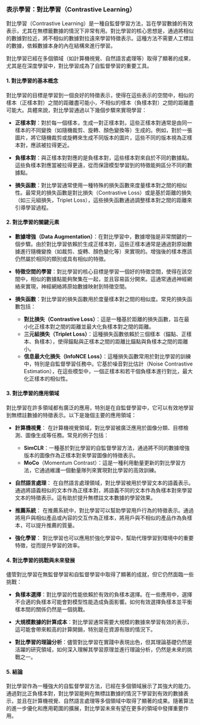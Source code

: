### 表示學習：對比學習（Contrastive Learning）

對比學習（Contrastive Learning）是一種自監督學習方法，旨在學習數據的有效表示，尤其在無標籤數據的情況下非常有用。對比學習的核心思想是，通過將相似的數據對拉近，將不相似的數據對拉遠來學習特徵表示。這種方法不需要人工標註的數據，依賴數據本身的內在結構來進行學習。

對比學習已經在多個領域（如計算機視覺、自然語言處理等）取得了顯著的成果，尤其是在深度學習中，對比學習成為了自監督學習的重要工具。

#### 1. 對比學習的基本概念

對比學習的目標是學習到一個良好的特徵表示，使得在這些表示的空間中，相似的樣本（正樣本對）之間的距離盡可能小，不相似的樣本（負樣本對）之間的距離盡可能大。具體來說，對比學習通過以下幾個步驟來實現學習：

- **正樣本對**：對於每一個樣本，生成一對正樣本對。這些正樣本對通常是由同一樣本的不同變換（如隨機裁剪、旋轉、顏色變換等）生成的。例如，對於一張圖片，將它隨機裁剪或旋轉來生成不同版本的圖片，這些不同的版本視為正樣本對，應該被拉得更近。

- **負樣本對**：與正樣本對對應的是負樣本對，這些樣本對來自於不同的數據點。這些負樣本對應當被拉得更遠，從而保證模型學習到的特徵能夠區分不同的數據點。

- **損失函數**：對比學習通常使用一種特殊的損失函數來度量樣本對之間的相似性。最常見的損失函數是對比損失（Contrastive Loss）或是基於距離的損失（如三元組損失，Triplet Loss），這些損失函數通過調整樣本對之間的距離來引導學習過程。

#### 2. 對比學習的關鍵元素

- **數據增強（Data Augmentation）**：在對比學習中，數據增強是非常關鍵的一個步驟。由於對比學習依賴於生成正樣本對，這些正樣本通常是通過對原始數據進行隨機變換（如裁剪、旋轉、顏色變化等）來實現的。增強後的樣本應該仍然屬於相同的類別或具有相似的特徵。

- **特徵空間的學習**：對比學習的核心目標是學習一個好的特徵空間，使得在該空間中，相似的數據點能夠聚集在一起，並且容易區分開來。這通常通過神經網絡來實現，神經網絡將原始數據映射到特徵空間。

- **損失函數**：對比學習的損失函數用於度量樣本對之間的相似度。常見的損失函數包括：
  - **對比損失（Contrastive Loss）**：這是一種基於距離的損失函數，旨在最小化正樣本對之間的距離並最大化負樣本對之間的距離。
  - **三元組損失（Triplet Loss）**：這種損失函數依賴於三個樣本（錨點、正樣本、負樣本），使得錨點與正樣本之間的距離比錨點與負樣本之間的距離小。
  - **信息最大化損失（InfoNCE Loss）**：這種損失函數常用於對比學習的訓練中，特別是自監督學習任務中。它基於噪音對比估計（Noise Contrastive Estimation），在這些模型中，一個正樣本和若干個負樣本進行對比，最大化正樣本的相似性。

#### 3. 對比學習的應用領域

對比學習在許多領域都有廣泛的應用，特別是在自監督學習中，它可以有效地學習到無標註數據的特徵表示。以下是幾個主要的應用領域：

- **計算機視覺**：
  在計算機視覺領域，對比學習被廣泛應用於圖像分類、目標檢測、圖像生成等任務。常見的例子包括：
  - **SimCLR**：一種基於對比學習的自監督學習方法，通過將不同的數據增強版本的圖像作為正樣本對來學習圖像的特徵表示。
  - **MoCo**（Momentum Contrast）：這是一種利用動量更新的對比學習方法，它通過維護一個動量隊列來實現對比學習的高效訓練。

- **自然語言處理**：
  在自然語言處理領域，對比學習被用於學習文本的語義表示。通過將語義相似的文本作為正樣本對，將語義不同的文本作為負樣本對來學習文本的特徵表示。這有助於提升無標註文本數據的學習效果。

- **推薦系統**：
  在推薦系統中，對比學習可以幫助學習用戶行為的特徵表示。通過將用戶與相似產品或內容的交互作為正樣本，將用戶與不相似的產品作為負樣本，可以提升推薦的質量。

- **強化學習**：
  對比學習也可以應用於強化學習中，幫助代理學習到環境中的重要特徵，從而提升學習的效率。

#### 4. 對比學習的挑戰與未來發展

儘管對比學習在無監督學習和自監督學習中取得了顯著的成就，但它仍然面臨一些挑戰：

- **負樣本選擇**：對比學習的性能依賴於有效的負樣本選擇。在一些應用中，選擇不合適的負樣本可能會對模型性能造成負面影響。如何有效選擇負樣本並平衡樣本間的關係仍然是一個挑戰。

- **大規模數據的計算成本**：對比學習通常需要大規模的數據來學習有效的表示，這可能會帶來較高的計算開銷，特別是在資源有限的情況下。

- **對比學習的理論分析**：儘管對比學習在實踐中表現出色，但其理論基礎仍然是活躍的研究領域，如何深入理解其學習原理並進行理論分析，仍然是未來的挑戰之一。

#### 5. 結論

對比學習作為一種強大的自監督學習方法，已經在多個領域展示了其強大的能力。通過對比正負樣本對，對比學習能夠在無標註數據的情況下學習到有效的數據表示，並且在計算機視覺、自然語言處理等多個領域中取得了顯著的成果。隨著算法的進一步優化和應用範圍的擴展，對比學習未來有望在更多的領域中發揮重要作用。